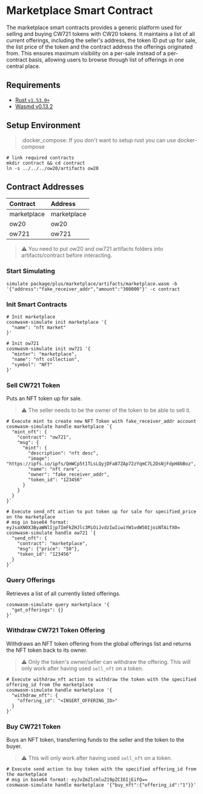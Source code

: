 # Marketplace Smart Contract

The marketplace smart contracts provides a generic platform used for selling and buying CW721 tokens with CW20 tokens. It maintains a list of all current offerings, including the seller's address, the token ID put up for sale, the list price of the token and the contract address the offerings originated from. This ensures maximum visibility on a per-sale instead of a per-contract basis, allowing users to browse through list of offerings in one central place.

## Requirements

- [Rust `v1.53.0+`](https://rustup.rs/)
- [Wasmd v0.13.2](https://github.com/CosmWasm/wasmd/tree/v0.11.1)

## Setup Environment

> :docker_compose: If you don't want to setup rust you can use docker-compose

```shell
# link required contracts
mkdir contract && cd contract
ln -s ../../../ow20/artifacts ow20
```

## Contract Addresses

| Contract    | Address     |
| :---------- | :---------- |
| marketplace | marketplace |
| ow20        | ow20        |
| ow721       | ow721       |

> :warning: You need to put ow20 and ow721 artifacts folders into artifacts/contract before interacting.

### Start Simulating

`simulate package/plus/marketplace/artifacts/marketplace.wasm -b '{"address":"fake_receiver_addr","amount":"300000"}' -c contract`

### Init Smart Contracts

```shell
# Init marketplace
cosmwasm-simulate init marketplace '{
  "name": "nft market"
}'

# Init ow721
cosmwasm-simulate init ow721 '{
  "minter": "marketplace",
  "name": "nft collection",
  "symbol": "NFT"
}'

```

### Sell CW721 Token

Puts an NFT token up for sale.

> :warning: The seller needs to be the owner of the token to be able to sell it.

```shell
# Execute mint to create new NFT Token with fake_receiver_addr account
cosmwasm-simulate handle marketplace `{
  "mint_nft": {
    "contract": "ow721",
    "msg": {
      "mint": {
        "description": "nft desc",
        "image": "https://ipfs.io/ipfs/QmWCp5t1TLsLQyjDFa87ZAp72zYqmC7L2DsNjFdpH8bBoz",
        "name": "nft rare",
        "owner": "fake_receiver_addr",
        "token_id": "123456"
      }
    }
  }
}`

# Execute send_nft action to put token up for sale for specified_price on the marketplace
# msg in base64 format: eyJsaXN0X3ByaWNlIjp7ImFkZHJlc3MiOiJvdzIwIiwiYW1vdW50IjoiNTAifX0=
cosmwasm-simulate handle ow721 `{
  "send_nft": {
    "contract": "marketplace",
    "msg": {"price": "50"},
    "token_id": "123456"
  }
}`

```

### Query Offerings

Retrieves a list of all currently listed offerings.

```shell
cosmwasm-simulate query marketplace '{
  "get_offerings": {}
}'
```

### Withdraw CW721 Token Offering

Withdraws an NFT token offering from the global offerings list and returns the NFT token back to its owner.

> :warning: Only the token's owner/seller can withdraw the offering. This will only work after having used `sell_nft` on a token.

```shell
# Execute withdraw_nft action to withdraw the token with the specified offering_id from the marketplace
cosmwasm-simulate handle marketplace '{
  "withdraw_nft": {
    "offering_id": "<INSERT_OFFERING_ID>"
  }
}'
```

### Buy CW721 Token

Buys an NFT token, transferring funds to the seller and the token to the buyer.

> :warning: This will only work after having used `sell_nft` on a token.

```shell
# Execute send action to buy token with the specified offering_id from the marketplace
# msg in base64 format: eyJvZmZlcmluZ19pZCI6IjEifQ==
cosmwasm-simulate handle marketplace '{"buy_nft":{"offering_id":"1"}}'

```
